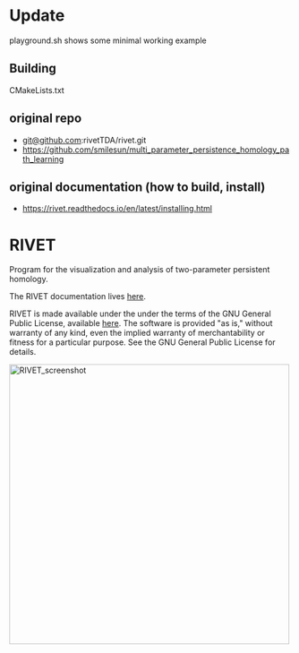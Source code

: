 # Update
playground.sh shows some minimal working example

## Building 

CMakeLists.txt

## original repo 
- git@github.com:rivetTDA/rivet.git
- https://github.com/smilesun/multi_parameter_persistence_homology_path_learning
## original documentation (how to build, install)
- https://rivet.readthedocs.io/en/latest/installing.html

# RIVET

Program for the visualization and analysis of two-parameter persistent homology.

The RIVET documentation lives <a href="https://rivet.readthedocs.io" target="_blank" rel="noopener">here</a>.

RIVET is made available under the under the terms of the GNU General Public License, available <a href="https://www.gnu.org/licenses/gpl-3.0.en.html" target="_blank"  rel="noopener">here</a>. The software is provided "as is," without warranty of any kind, even the implied warranty of merchantability or fitness for a particular purpose. See the GNU General Public License for details.

<img src="/docs/images/RIVET_screenshot_circle300.png" alt="RIVET_screenshot" width="500"/>



